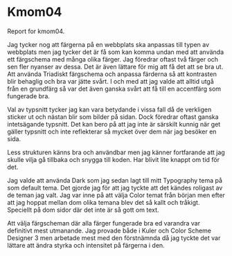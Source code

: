 Kmom04
===============================

Report for kmom04.

Jag tycker nog att färgerna på en webbplats ska anpassas till typen av webbplats men jag tycker det är få som kan komma undan med att använda ett färgschema med många olika färger. Jag föredrar oftast två färger och sen fler nyanser av dessa. Det är även lättare för mig att få det att se bra ut. Att använda Triadiskt färgschema och anpassa färderna så att kontrasten blir behaglig och bra var jätte svårt. I och med att jag valde att alltid utgå från en grundfärg så var det även ganska svårt att få till en accentfärg som fungerade bra.

Val av typsnitt tycker jag kan vara betydande i vissa fall då de verkligen sticker ut och nästan blir som bilder på sidan. Dock föredrar oftast ganska intetsägande typsnitt. Det kan bero på att jag inte är särskilt kunnig när get gäller typsnitt och inte reflekterar så mycket över dem när jag besöker en sida.

Less strukturen känns bra och användbar men jag känner fortfarande att jag skulle vilja gå tillbaka och snygga till koden. Har blivit lite knappt om tid för det.

Jag valde att använda Dark som jag sedan lagt till mitt Typography tema på  som default tema. Det gjorde jag för att jag tyckte att det kändes roligast av de teman jag valt. Jag var inne på att välja Color temat från början men efter att jag hoppat mellan dom olika temana blev det så kallt och tråkigt. Speciellt på dom sidor där det inte är så gott om text.

Att välja färgscheman där alla färger fungerade bra ed varandra var definitivt mest utmanande. Jag provade både i Kuler och Color Scheme Designer 3 men arbetade mest med den förstnämnda då jag tyckte det var lättare att ändra styrka och intensitet på färgerna i den.
